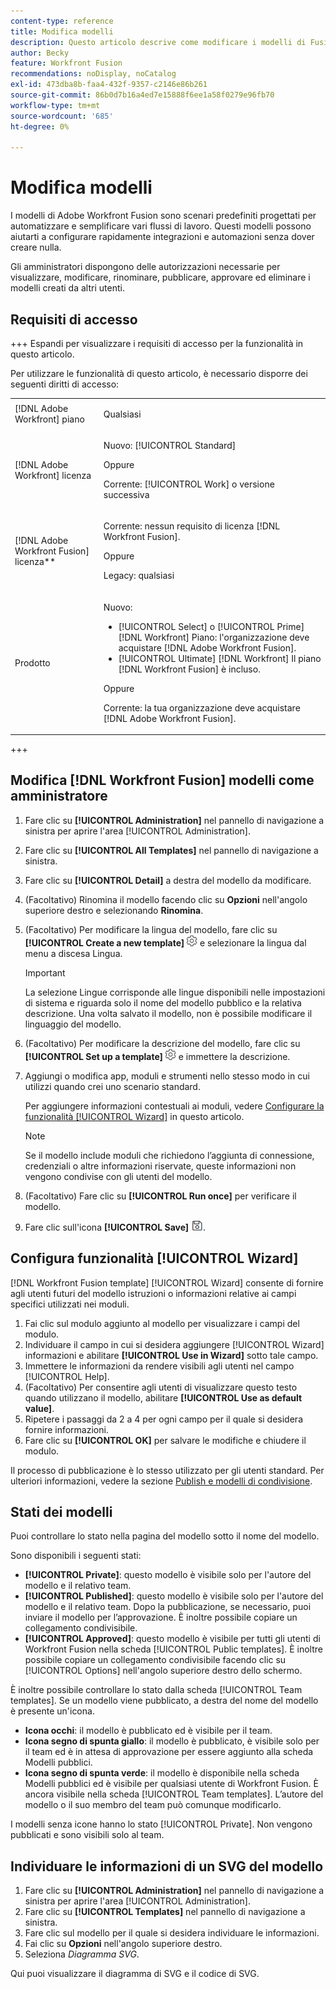 ```yaml
---
content-type: reference
title: Modifica modelli
description: Questo articolo descrive come modificare i modelli di Fusion.
author: Becky
feature: Workfront Fusion
recommendations: noDisplay, noCatalog
exl-id: 473dba8b-faa4-432f-9357-c2146e86b261
source-git-commit: 86b0d7b16a4ed7e15888f6ee1a58f0279e96fb70
workflow-type: tm+mt
source-wordcount: '685'
ht-degree: 0%

---
```


# Modifica modelli

I modelli di Adobe Workfront Fusion sono scenari predefiniti progettati per automatizzare e semplificare vari flussi di lavoro. Questi modelli possono aiutarti a configurare rapidamente integrazioni e automazioni senza dover creare nulla.

Gli amministratori dispongono delle autorizzazioni necessarie per visualizzare, modificare, rinominare, pubblicare, approvare ed eliminare i modelli creati da altri utenti.

## Requisiti di accesso

+++ Espandi per visualizzare i requisiti di accesso per la funzionalità in questo articolo.

Per utilizzare le funzionalità di questo articolo, è necessario disporre dei seguenti diritti di accesso:

<table style="table-layout:auto">
  <col>
  <col>
  <tbody>
    <tr>
      <td role="rowheader">[!DNL Adobe Workfront] piano</td>
      <td><p>Qualsiasi</p></td>
    </tr>
    <tr data-mc-conditions="">
      <td role="rowheader">[!DNL Adobe Workfront] licenza</td>
      <td><p>Nuovo: [!UICONTROL Standard]</p><p>Oppure</p><p>Corrente: [!UICONTROL Work] o versione successiva</p></td>
    </tr>
    <tr>
      <td role="rowheader">[!DNL Adobe Workfront Fusion] licenza**</td>
      <td>
        <p>Corrente: nessun requisito di licenza [!DNL Workfront Fusion].</p>
        <p>Oppure</p>
        <p>Legacy: qualsiasi</p>
      </td>
    </tr>
    <tr>
      <td role="rowheader">Prodotto</td>
      <td>
        <p>Nuovo:</p>
        <ul>
          <li>[!UICONTROL Select] o [!UICONTROL Prime] [!DNL Workfront] Piano: l'organizzazione deve acquistare [!DNL Adobe Workfront Fusion].</li>
          <li>[!UICONTROL Ultimate] [!DNL Workfront] Il piano [!DNL Workfront Fusion] è incluso.</li>
        </ul>
        <p>Oppure</p>
        <p>Corrente: la tua organizzazione deve acquistare [!DNL Adobe Workfront Fusion].</p>
      </td>
    </tr>
  </tbody>
</table>

<!--
For more detail about the information in this table, see [Access requirements in Workfront documentation](/help/quicksilver/administration-and-setup/add-users/access-levels-and-object-permissions/access-level-requirements-in-documentation.md). 

For information on [!DNL Adobe Workfront Fusion] licenses, see [[!DNL Adobe Workfront Fusion] licenses](../../workfront-fusion/get-started/license-automation-vs-integration.md). -->

+++

## Modifica [!DNL Workfront Fusion] modelli come amministratore

1. Fare clic su **[!UICONTROL Administration]** nel pannello di navigazione a sinistra per aprire l&#39;area [!UICONTROL Administration].
1. Fare clic su **[!UICONTROL All Templates]** nel pannello di navigazione a sinistra.
1. Fare clic su **[!UICONTROL Detail]** a destra del modello da modificare.
1. (Facoltativo) Rinomina il modello facendo clic su **Opzioni** nell&#39;angolo superiore destro e selezionando **Rinomina**.
1. (Facoltativo) Per modificare la lingua del modello, fare clic su **[!UICONTROL Create a new template]** ![](assets/fusion-scenario-settings-icon.png) e selezionare la lingua dal menu a discesa Lingua.

   >[!IMPORTANT]
   >
   >La selezione Lingue corrisponde alle lingue disponibili nelle impostazioni di sistema e riguarda solo il nome del modello pubblico e la relativa descrizione. Una volta salvato il modello, non è possibile modificare il linguaggio del modello.

1. (Facoltativo) Per modificare la descrizione del modello, fare clic su **[!UICONTROL Set up a template]** ![](assets/fusion-scenario-settings-icon.png) e immettere la descrizione.
1. Aggiungi o modifica app, moduli e strumenti nello stesso modo in cui utilizzi quando crei uno scenario standard.

   Per aggiungere informazioni contestuali ai moduli, vedere [Configurare la funzionalità [!UICONTROL Wizard]](#set-up-wizard-functionality) in questo articolo.

   <!--For more information on building a scenario, see [Create a scenario in [!DNL Adobe Workfront Fusion]](../../../workfront-fusion/scenarios/create-a-scenario.md).-->

   >[!NOTE]
   >
   >Se il modello include moduli che richiedono l’aggiunta di connessione, credenziali o altre informazioni riservate, queste informazioni non vengono condivise con gli utenti del modello.

1. (Facoltativo) Fare clic su **[!UICONTROL Run once]** per verificare il modello.
1. Fare clic sull&#39;icona **[!UICONTROL Save]** ![](assets/save-icon.png).


## Configura funzionalità [!UICONTROL Wizard]

[!DNL Workfront Fusion template] [!UICONTROL Wizard] consente di fornire agli utenti futuri del modello istruzioni o informazioni relative ai campi specifici utilizzati nei moduli.

1. Fai clic sul modulo aggiunto al modello per visualizzare i campi del modulo.
1. Individuare il campo in cui si desidera aggiungere [!UICONTROL Wizard] informazioni e abilitare **[!UICONTROL Use in Wizard]** sotto tale campo.
1. Immettere le informazioni da rendere visibili agli utenti nel campo [!UICONTROL Help].
1. (Facoltativo) Per consentire agli utenti di visualizzare questo testo quando utilizzano il modello, abilitare **[!UICONTROL Use as default value]**.
1. Ripetere i passaggi da 2 a 4 per ogni campo per il quale si desidera fornire informazioni.
1. Fare clic su **[!UICONTROL OK]** per salvare le modifiche e chiudere il modulo.

Il processo di pubblicazione è lo stesso utilizzato per gli utenti standard. Per ulteriori informazioni, vedere la sezione [Publish e modelli di condivisione](/help/workfront-fusion/create-and-manage-templates/publish-and-share-fusion-templates.md).

## Stati dei modelli

Puoi controllare lo stato nella pagina del modello sotto il nome del modello.

Sono disponibili i seguenti stati:

* **[!UICONTROL Private]**: questo modello è visibile solo per l&#39;autore del modello e il relativo team.
* **[!UICONTROL Published]**: questo modello è visibile solo per l&#39;autore del modello e il relativo team. Dopo la pubblicazione, se necessario, puoi inviare il modello per l’approvazione. È inoltre possibile copiare un collegamento condivisibile.
* **[!UICONTROL Approved]**: questo modello è visibile per tutti gli utenti di Workfront Fusion nella scheda [!UICONTROL Public templates]. È inoltre possibile copiare un collegamento condivisibile facendo clic su [!UICONTROL Options] nell&#39;angolo superiore destro dello schermo.

È inoltre possibile controllare lo stato dalla scheda [!UICONTROL Team templates]. Se un modello viene pubblicato, a destra del nome del modello è presente un&#39;icona.

* **Icona occhi**: il modello è pubblicato ed è visibile per il team.
* **Icona segno di spunta giallo**: il modello è pubblicato, è visibile solo per il team ed è in attesa di approvazione per essere aggiunto alla scheda Modelli pubblici.
* **Icona segno di spunta verde**: il modello è disponibile nella scheda Modelli pubblici ed è visibile per qualsiasi utente di Workfront Fusion. È ancora visibile nella scheda [!UICONTROL Team templates]. L’autore del modello o il suo membro del team può comunque modificarlo.

I modelli senza icone hanno lo stato [!UICONTROL Private]. Non vengono pubblicati e sono visibili solo al team.

## Individuare le informazioni di un SVG del modello

1. Fare clic su **[!UICONTROL Administration]** nel pannello di navigazione a sinistra per aprire l&#39;area [!UICONTROL Administration].
1. Fare clic su **[!UICONTROL Templates]** nel pannello di navigazione a sinistra.
1. Fare clic sul modello per il quale si desidera individuare le informazioni.
1. Fai clic su **Opzioni** nell&#39;angolo superiore destro.
1. Seleziona *Diagramma SVG*.

Qui puoi visualizzare il diagramma di SVG e il codice di SVG.
